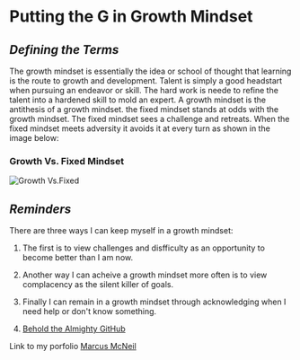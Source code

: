 # Putting the **G** in Growth Mindset #

## _Defining the Terms_ ##

The growth mindset is essentially the idea or school of thought that
learning is the route to growth and development. Talent is simply a good
headstart when pursuing an endeavor or skill. The hard work is neede to refine 
the talent into a hardened skill to mold an expert. A growth mindset 
is the antithesis of a growth mindset. the fixed mindset stands at odds with the 
growth mindset. The fixed mindset sees a challenge and retreats. When the fixed mindset meets adversity it avoids it at every turn as shown in the image 
below:

### Growth Vs. Fixed Mindset ###
![Growth Vs.Fixed](https://encrypted-tbn0.gstatic.com/images?q=tbn:ANd9GcQBhAV7CuqlBGwu1xo-2opQfdJsJOfMlw_6Cw&usqp=CAU)

## _Reminders_ ##

There are three ways I can keep myself in a growth mindset:
1. The first is to view challenges and disfficulty as an opportunity to 
become better than I am now.
2. Another way I can acheive a growth mindset more often is to view 
complacency as the silent killer of goals. 
3. Finally I can remain in a growth mindset through acknowledging 
when I need help or don't know something.

2. [Behold the Almighty GitHub](https://marco-senpai.github.io/topics-learned.github.io/)

Link to my porfolio [Marcus McNeil](https://marco-senpai.github.io/)

